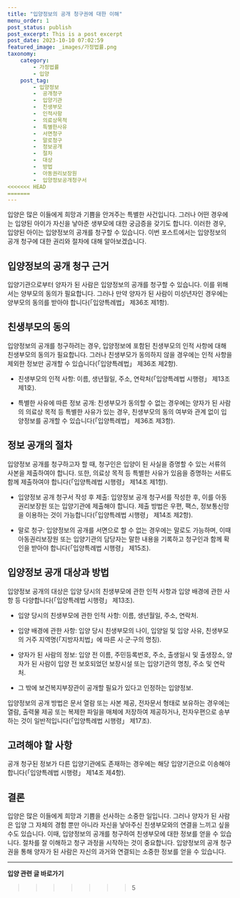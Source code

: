 ```yaml
---
title: "입양정보의 공개 청구권에 대한 이해"
menu_order: 1
post_status: publish
post_excerpt: This is a post excerpt
post_date: 2023-10-10 07:02:59
featured_image: _images/가정법률.png
taxonomy:
    category:
        - 가정법률
        - 입양
    post_tag:
        - 입양정보
        -  공개청구
        -  입양기관
        -  친생부모
        -  인적사항
        -  의료상목적
        -  특별한사유
        -  서면청구
        -  말로청구
        -  정보공개
        -  절차
        -  대상
        -  방법
        -  아동권리보장원
        -  입양정보공개청구서
<<<<<<< HEAD
=======
---
```




입양은 많은 이들에게 희망과 기쁨을 안겨주는 특별한 사건입니다. 그러나 어떤 경우에는 입양된 아이가 자신을 낳아준 생부모에 대한 궁금증을 갖기도 합니다. 이러한 경우, 입양된 아이는 입양정보의 공개를 청구할 수 있습니다. 이번 포스트에서는 입양정보의 공개 청구에 대한 권리와 절차에 대해 알아보겠습니다.

## 입양정보의 공개 청구 근거

입양기관으로부터 양자가 된 사람은 입양정보의 공개를 청구할 수 있습니다. 이를 위해서는 양부모의 동의가 필요합니다. 그러나 만약 양자가 된 사람이 미성년자인 경우에는 양부모의 동의를 받아야 합니다(「입양특례법」 제36조 제1항).

## 친생부모의 동의

입양정보의 공개를 청구하려는 경우, 입양정보에 포함된 친생부모의 인적 사항에 대해 친생부모의 동의가 필요합니다. 그러나 친생부모가 동의하지 않을 경우에는 인적 사항을 제외한 정보만 공개할 수 있습니다(「입양특례법」 제36조 제2항).

- 친생부모의 인적 사항: 이름, 생년월일, 주소, 연락처(「입양특례법 시행령」 제13조 제1호).

- 특별한 사유에 따른 정보 공개: 친생부모가 동의할 수 없는 경우에는 양자가 된 사람의 의료상 목적 등 특별한 사유가 있는 경우, 친생부모의 동의 여부와 관계 없이 입양정보를 공개할 수 있습니다(「입양특례법」 제36조 제3항).

## 정보 공개의 절차

입양정보 공개를 청구하고자 할 때, 청구인은 입양이 된 사실을 증명할 수 있는 서류의 사본을 제출하여야 합니다. 또한, 의료상 목적 등 특별한 사유가 있음을 증명하는 서류도 함께 제출하여야 합니다(「입양특례법 시행령」 제14조 제1항).

- 입양정보 공개 청구서 작성 후 제출: 입양정보 공개 청구서를 작성한 후, 이를 아동권리보장원 또는 입양기관에 제출해야 합니다. 제출 방법은 우편, 팩스, 정보통신망을 이용하는 것이 가능합니다(「입양특례법 시행령」 제14조 제2항).

- 말로 청구: 입양정보의 공개를 서면으로 할 수 없는 경우에는 말로도 가능하며, 이때 아동권리보장원 또는 입양기관의 담당자는 말한 내용을 기록하고 청구인과 함께 확인을 받아야 합니다(「입양특례법 시행령」 제15조).

## 입양정보 공개 대상과 방법

입양정보 공개의 대상은 입양 당시의 친생부모에 관한 인적 사항과 입양 배경에 관한 사항 등 다양합니다(「입양특례법 시행령」 제13조).

- 입양 당시의 친생부모에 관한 인적 사항: 이름, 생년월일, 주소, 연락처.

- 입양 배경에 관한 사항: 입양 당시 친생부모의 나이, 입양일 및 입양 사유, 친생부모의 거주 지역명(「지방자치법」에 따른 시·군·구의 명칭).

- 양자가 된 사람의 정보: 입양 전 이름, 주민등록번호, 주소, 출생일시 및 출생장소, 양자가 된 사람이 입양 전 보호되었던 보장시설 또는 입양기관의 명칭, 주소 및 연락처.

- 그 밖에 보건복지부장관이 공개할 필요가 있다고 인정하는 입양정보.

입양정보의 공개 방법은 문서 열람 또는 사본 제공, 전자문서 형태로 보유하는 경우에는 열람, 출력물 제공 또는 복제한 파일을 매체에 저장하여 제공하거나, 전자우편으로 송부하는 것이 일반적입니다(「입양특례법 시행령」 제17조).

## 고려해야 할 사항

공개 청구된 정보가 다른 입양기관에도 존재하는 경우에는 해당 입양기관으로 이송해야 합니다(「입양특례법 시행령」 제14조 제4항).

## 결론

입양은 많은 이들에게 희망과 기쁨을 선사하는 소중한 일입니다. 그러나 양자가 된 사람은 입양 그 자체의 경험 뿐만 아니라 자신을 낳아주신 친생부모와의 연결을 느끼고 싶을 수도 있습니다. 이때, 입양정보의 공개를 청구하여 친생부모에 대한 정보를 얻을 수 있습니다. 절차를 잘 이해하고 청구 과정을 시작하는 것이 중요합니다. 입양정보의 공개 청구권을 통해 양자가 된 사람은 자신의 과거와 연결되는 소중한 정보를 얻을 수 있습니다.



































































<!-- wp:separator -->
<hr class="wp-block-separator has-alpha-channel-opacity"/>
<!-- /wp:separator -->

<!-- wp:group {"backgroundColor":"base","layout":{"type":"constrained"}} -->
<div class="wp-block-group has-base-background-color has-background"><!-- wp:paragraph {"align":"center","fontSize":"large"} -->
<p class="has-text-align-center has-large-font-size"><strong>입양 관련 글 바로가기</strong></p>
<!-- /wp:paragraph -->


<!-- wp:latest-posts
{"categories":[{"id":1407,"count":19,"description":"","link":"https://uknowlaw.com/category/%ec%9e%85%ec%96%91/","name":"입양","slug":"입양","taxonomy":"category","parent":0,"meta":[],"_links":{"self":[{"href":"https://uknowlaw.com/wp-json/wp/v2/categories/1407"}],"collection":[{"href":"https://uknowlaw.com/wp-json/wp/v2/categories"}],"about":[{"href":"https://uknowlaw.com/wp-json/wp/v2/taxonomies/category"}],"wp:post_type":[{"href":"https://uknowlaw.com/wp-json/wp/v2/posts?categories=1407"}],"curies":[{"name":"wp","href":"https://api.w.org/{rel}","templated":true}]}}],"postsToShow":100,"excerptLength":28,"postLayout":"grid","columns":2,"featuredImageAlign":"left","featuredImageSizeSlug":"large","fontSize":"medium"} /--></div>
<!-- /wp:group -->
>>>>>>> 5
